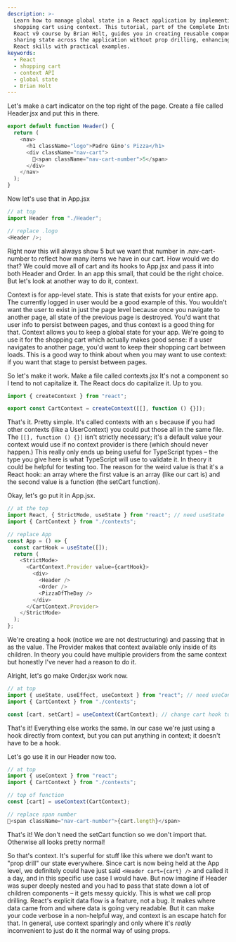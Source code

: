 ```yaml
---
description: >-
  Learn how to manage global state in a React application by implementing a
  shopping cart using context. This tutorial, part of the Complete Intro to
  React v9 course by Brian Holt, guides you in creating reusable components and
  sharing state across the application without prop drilling, enhancing your
  React skills with practical examples.
keywords:
  - React
  - shopping cart
  - context API
  - global state
  - Brian Holt
---
```

Let's make a cart indicator on the top right of the page. Create a file called Header.jsx and put this in there.

```javascript
export default function Header() {
  return (
    <nav>
      <h1 className="logo">Padre Gino's Pizza</h1>
      <div className="nav-cart">
        🛒<span className="nav-cart-number">5</span>
      </div>
    </nav>
  );
}
```

Now let's use that in App.jsx

```javascript
// at top
import Header from "./Header";

// replace .logo
<Header />;
```

Right now this will always show 5 but we want that number in .nav-cart-number to reflect how many items we have in our cart. How would we do that? We could move all of cart and its hooks to App.jsx and pass it into both Header and Order. In an app this small, that could be the right choice. But let's look at another way to do it, context.

Context is for app-level state. This is state that exists for your entire app. The currently logged in user would be a good example of this. You wouldn't want the user to exist in just the page level because once you navigate to another page, all state of the previous page is destroyed. You'd want that user info to persist between pages, and thus context is a good thing for that. Context allows you to keep a global state for your app. We're going to use it for the shopping cart which actually makes good sense: if a user navigates to another page, you'd want to keep their shopping cart between loads. This is a good way to think about when you may want to use context: if you want that stage to persist between pages.

So let's make it work. Make a file called contexts.jsx It's not a component so I tend to not capitalize it. The React docs do capitalize it. Up to you.

```javascript
import { createContext } from "react";

export const CartContext = createContext([[], function () {}]);
```

That's it. Pretty simple. It's called contexts with an `s` because if you had other contexts (like a UserContext) you could put those all in the same file. The `[[], function () {}]` isn't strictly necessary; it's a default value your context would use if no context provider is there (which should never happen.) This really only ends up being useful for TypeScript types – the type you give here is what TypeScript will use to validate it. In theory it could be helpful for testing too. The reason for the weird value is that it's a React hook: an array where the first value is an array (like our cart is) and the second value is a function (the setCart function).

Okay, let's go put it in App.jsx.

```javascript
// at the top
import React, { StrictMode, useState } from "react"; // need useState
import { CartContext } from "./contexts";

// replace App
const App = () => {
  const cartHook = useState([]);
  return (
    <StrictMode>
      <CartContext.Provider value={cartHook}>
        <div>
          <Header />
          <Order />
          <PizzaOfTheDay />
        </div>
      </CartContext.Provider>
    </StrictMode>
  );
};
```

We're creating a hook (notice we are not destructuring) and passing that in as the value. The Provider makes that context available only inside of its children. In theory you could have multiple providers from the same context but honestly I've never had a reason to do it.

Alright, let's go make Order.jsx work now.

```javascript
// at top
import { useState, useEffect, useContext } from "react"; // need useContext
import { CartContext } from "./contexts";

const [cart, setCart] = useContext(CartContext); // change cart hook to use context
```

That's it! Everything else works the same. In our case we're just using a hook directly from context, but you can put anything in context; it doesn't have to be a hook.

Let's go use it in our Header now too.

```javascript
// at top
import { useContext } from "react";
import { CartContext } from "./contexts";

// top of function
const [cart] = useContext(CartContext);

// replace span number
🛒<span className="nav-cart-number">{cart.length}</span>
```

That's it! We don't need the setCart function so we don't import that. Otherwise all looks pretty normal!

So that's context. It's superful for stuff like this where we don't want to "prop drill" our state everywhere. Since cart is now being held at the App level, we definitely could have just said `<Header cart={cart} />` and called it a day, and in this specific use case I would have. But now imagine if Header was super deeply nested and you had to pass that state down a lot of children components – it gets messy quickly. This is what we call prop drilling. React's explicit data flow is a feature, not a bug. It makes where data came from and where data is going very readable. But it can make your code verbose in a non-helpful way, and context is an escape hatch for that. In general, use context sparingly and only where it's _really_ inconvenient to just do it the normal way of using props.
